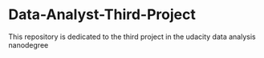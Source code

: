 # Data-Analyst-Third-Project
This repository is dedicated to the third project in the udacity data analysis nanodegree
